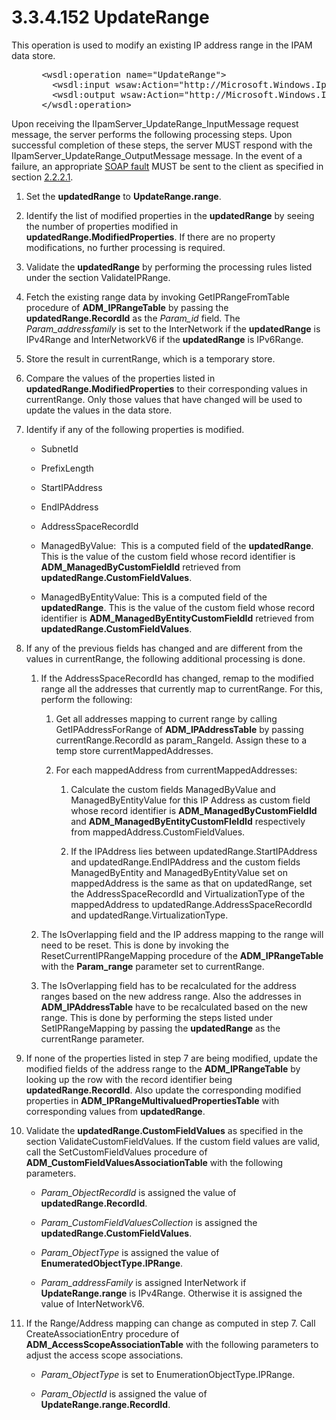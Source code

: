 <html dir="LTR" xmlns:mshelp="http://msdn.microsoft.com/mshelp" xmlns:ddue="http://ddue.schemas.microsoft.com/authoring/2003/5" xmlns:xlink="http://www.w3.org/1999/xlink" xmlns:tool="http://www.microsoft.com/tooltip">
 <body>
 <div id="header">
 <h1 class="heading">3.3.4.152 UpdateRange</h1>
 </div>
 <div id="mainSection">
 <div id="mainBody">
 <div id="allHistory" class="saveHistory"></div>
 <div id="sectionSection0" class="section" name="collapseableSection">
 

<p>This operation is used to modify an existing IP address
range in the IPAM data store.</p>

<dl>
<dd>
<div><pre> &lt;wsdl:operation name=&quot;UpdateRange&quot;&gt;
   &lt;wsdl:input wsaw:Action=&quot;http://Microsoft.Windows.Ipam/IIpamServer/UpdateRange&quot; message=&quot;ipam:IIpamServer_UpdateRange_InputMessage&quot; /&gt;
   &lt;wsdl:output wsaw:Action=&quot;http://Microsoft.Windows.Ipam/IIpamServer/UpdateRangeResponse&quot; message=&quot;ipam:IIpamServer_UpdateRange_OutputMessage&quot; /&gt;
 &lt;/wsdl:operation&gt;
</pre></div>
</dd></dl>

<p>Upon receiving the IIpamServer_UpdateRange_InputMessage
request message, the server performs the following processing steps. Upon
successful completion of these steps, the server MUST respond with the
IIpamServer_UpdateRange_OutputMessage message. In the event of a failure, an
appropriate <a href="21b4a631-8f28-420f-822f-c5f879d5046e.md#gt_ec8728a8-1a75-426f-8767-aa1932c7c19f">SOAP fault</a>
MUST be sent to the client as specified in section <a href="a90ad88d-2468-4ac1-bbb9-8f921d15bbc8.md">2.2.2.1</a>.</p>

<ol><li><p><span> </span>Set the <b>updatedRange</b>
to <b>UpdateRange.range</b>.</p>

</li><li><p><span> </span>Identify the
list of modified properties in the <b>updatedRange</b> by seeing the number of
properties modified in <b>updatedRange.ModifiedProperties</b>. If there are no
property modifications, no further processing is required.</p>

</li><li><p><span> </span>Validate the <b>updatedRange</b>
by performing the processing rules listed under the section ValidateIPRange.</p>

</li><li><p><span> </span>Fetch the
existing range data by invoking GetIPRangeFromTable procedure of <b>ADM_IPRangeTable</b>
by passing the <b>updatedRange.RecordId</b> as the <i>Param_id</i> field. The <i>Param_addressfamily</i>
is set to the InterNetwork if the <b>updatedRange</b> is IPv4Range and
InterNetworkV6 if the <b>updatedRange</b> is IPv6Range.</p>

</li><li><p><span> </span>Store the result
in currentRange, which is a temporary store.</p>

</li><li><p><span> </span>Compare the
values of the properties listed in <b>updatedRange.ModifiedProperties</b> to
their corresponding values in currentRange. Only those values that have changed
will be used to update the values in the data store.</p>

</li><li><p><span> </span>Identify if any
of the following properties is modified.</p>

<ul><li><p><span><span> </span></span>SubnetId</p>

</li><li><p><span><span> </span></span>PrefixLength</p>

</li><li><p><span><span> </span></span>StartIPAddress</p>

</li><li><p><span><span> </span></span>EndIPAddress</p>

</li><li><p><span><span> </span></span>AddressSpaceRecordId</p>

</li><li><p><span><span> </span></span>ManagedByValue: 
This is a computed field of the <b>updatedRange</b>. This is the value of the
custom field whose record identifier is <b>ADM_ManagedByCustomFieldId</b>
retrieved from <b>updatedRange.CustomFieldValues</b>.</p>

</li><li><p><span><span> </span></span>ManagedByEntityValue:
This is a computed field of the <b>updatedRange</b>. This is the value of the
custom field whose record identifier is <b>ADM_ManagedByEntityCustomFieldId</b>
retrieved from <b>updatedRange.CustomFieldValues</b>.</p>

</li></ul></li><li><p><span> </span>If any of the
previous fields has changed and are different from the values in currentRange,
the following additional processing is done. </p>

<ol><li><p><span> 
</span>If the AddressSpaceRecordId has changed, remap to the modified range all
the addresses that currently map to currentRange. For this, perform the
following:</p>

<ol><li><p><span> </span>Get all
addresses mapping to current range by calling GetIPAddressForRange of <b>ADM_IPAddressTable</b>
by passing currentRange.RecordId as param_RangeId. Assign these to a temp store
currentMappedAddresses. </p>

</li><li><p><span> </span>For each
mappedAddress from currentMappedAddresses:</p>

<ol><li><p><span> </span>Calculate the
custom fields ManagedByValue and ManagedByEntityValue for this IP Address as
custom field whose record identifier is <b>ADM_ManagedByCustomFieldId</b> and <b>ADM_ManagedByEntityCustomFIeldId</b>
respectively from mappedAddress.CustomFieldValues. </p>

</li><li><p><span> </span>If the IPAddress
lies between updatedRange.StartIPAddress and updatedRange.EndIPAddress and the
custom fields ManagedByEntity and ManagedByEntityValue set on mappedAddress is
the same as that on updatedRange, set the AddressSpaceRecordId and
VirtualizationType of the mappedAddress to updatedRange.AddressSpaceRecordId
and updatedRange.VirtualizationType.</p>

</li></ol></li></ol></li><li><p><span> 
</span>The IsOverlapping field and the IP address mapping to the range will
need to be reset. This is done by invoking the ResetCurrentIPRangeMapping
procedure of the <b>ADM_IPRangeTable</b> with the <b>Param_range</b> parameter
set to currentRange.</p>

</li><li><p><span> 
</span>The IsOverlapping field has to be recalculated for the address ranges
based on the new address range. Also the addresses in <b>ADM_IPAddressTable</b>
have to be recalculated based on the new range. This is done by performing the
steps listed under SetIPRangeMapping by passing the <b>updatedRange</b> as the
currentRange parameter.</p>

</li></ol></li><li><p><span> </span>If none of the
properties listed in step 7 are being modified, update the modified fields of
the address range to the <b>ADM_IPRangeTable</b> by looking up the row with the
record identifier being <b>updatedRange.RecordId</b>. Also update the
corresponding modified properties in <b>ADM_IPRangeMultivaluedPropertiesTable</b>
with corresponding values from <b>updatedRange</b>.</p>

</li><li><p><span> </span>Validate the <b>updatedRange.CustomFieldValues</b>
as specified in the section ValidateCustomFieldValues. If the custom field
values are valid, call the SetCustomFieldValues procedure of <b>ADM_CustomFieldValuesAssociationTable</b>
with the following parameters.</p>

<ul><li><p><span><span> </span></span><i>Param_ObjectRecordId</i>
is assigned the value of <b>updatedRange.RecordId</b>.</p>

</li><li><p><span><span> </span></span><i>Param_CustomFieldValuesCollection</i>
is assigned the <b>updatedRange.CustomFieldValues</b>.</p>

</li><li><p><span><span> </span></span><i>Param_ObjectType</i>
is assigned the value of <b>EnumeratedObjectType.IPRange</b>.</p>

</li><li><p><span><span> </span></span><i>Param_addressFamily</i>
is assigned InterNetwork if <b>UpdateRange.range</b> is IPv4Range. Otherwise it
is assigned the value of InterNetworkV6.</p>

</li></ul></li><li><p><span> </span>If the Range/Address mapping
can change as computed in step 7. Call CreateAssociationEntry procedure of <b>ADM_AccessScopeAssociationTable</b>
with the following parameters to adjust the access scope associations.</p>

<ul><li><p><span><span> </span></span><i>Param_ObjectType</i>
is set to EnumerationObjectType.IPRange.</p>

</li><li><p><span><span> </span></span><i>Param_ObjectId</i>
is assigned the value of <b>UpdateRange.range.RecordId</b>.</p>

</li></ul></li></ol>
 </div>
 </div>
 </div>
 </body>
</html>